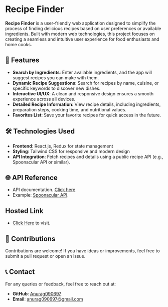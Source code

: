 <!-- @format -->

# Recipe Finder

**Recipe Finder** is a user-friendly web application designed to simplify the process of finding delicious recipes based on user preferences or available ingredients. Built with modern web technologies, this project focuses on creating a seamless and intuitive user experience for food enthusiasts and home cooks.

## 🌟 Features

- **Search by Ingredients**: Enter available ingredients, and the app will suggest recipes you can make with them.
- **Dynamic Recipe Suggestions**: Search for recipes by name, cuisine, or specific keywords to discover new dishes.
- **Interactive UI/UX**: A clean and responsive design ensures a smooth experience across all devices.
- **Detailed Recipe Information**: View recipe details, including ingredients, preparation steps, cooking time, and nutritional values.
- **Favorites List**: Save your favorite recipes for quick access in the future.

## 🛠️ Technologies Used

- **Frontend**: React.js, Redux for state management
- **Styling**: Tailwind CSS for responsive and modern design
- **API Integration**: Fetch recipes and details using a public recipe API (e.g., Spoonacular API or similar).

## 🌐 API Reference

- API documentation. [Click here](https://spoonacular.com/food-api/docs)
- Example: [Spoonacular API](https://spoonacular.com/food-api).

## Hosted Link

- [Click Here](https://recipe-finder-peach-nine.vercel.app/) to visit.

## 🙌 Contributions

Contributions are welcome! If you have ideas or improvements, feel free to submit a pull request or open an issue.

## 📞 Contact

For any queries or feedback, feel free to reach out at:

- **GitHub**: [Anurag090697](https://github.com/anurag090697)
- **Email**: anurag090697@gmail.com

